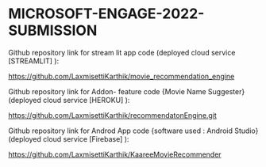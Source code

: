 # MICROSOFT-ENGAGE-2022-SUBMISSION
Github repository link for stream lit app code (deployed cloud service [STREAMLIT] ):

https://github.com/LaxmisettiKarthik/movie_recommendation_engine

Github repository link for Addon- feature code {Movie Name Suggester} (deployed cloud service [HEROKU] ):

https://github.com/LaxmisettiKarthik/recommendatonEngine.git

Github repository link for Androd App code {software used : Android Studio} (deployed cloud service [Firebase] ):

https://github.com/LaxmisettiKarthik/KaareeMovieRecommender
